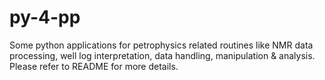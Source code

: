 # py-4-pp
Some python applications for petrophysics related routines like NMR data processing, well log interpretation, data handling, manipulation &amp; analysis. Please refer to README for more details. 
